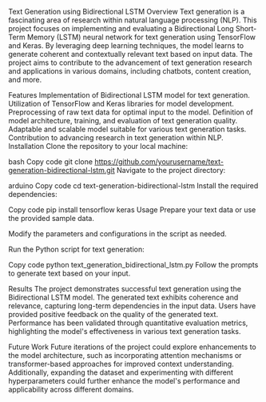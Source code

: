 Text Generation using Bidirectional LSTM
Overview
Text generation is a fascinating area of research within natural language processing (NLP). This project focuses on implementing and evaluating a Bidirectional Long Short-Term Memory (LSTM) neural network for text generation using TensorFlow and Keras. By leveraging deep learning techniques, the model learns to generate coherent and contextually relevant text based on input data. The project aims to contribute to the advancement of text generation research and applications in various domains, including chatbots, content creation, and more.

Features
Implementation of Bidirectional LSTM model for text generation.
Utilization of TensorFlow and Keras libraries for model development.
Preprocessing of raw text data for optimal input to the model.
Definition of model architecture, training, and evaluation of text generation quality.
Adaptable and scalable model suitable for various text generation tasks.
Contribution to advancing research in text generation within NLP.
Installation
Clone the repository to your local machine:

bash
Copy code
git clone https://github.com/yourusername/text-generation-bidirectional-lstm.git
Navigate to the project directory:

arduino
Copy code
cd text-generation-bidirectional-lstm
Install the required dependencies:

Copy code
pip install tensorflow keras
Usage
Prepare your text data or use the provided sample data.

Modify the parameters and configurations in the script as needed.

Run the Python script for text generation:

Copy code
python text_generation_bidirectional_lstm.py
Follow the prompts to generate text based on your input.

Results
The project demonstrates successful text generation using the Bidirectional LSTM model. The generated text exhibits coherence and relevance, capturing long-term dependencies in the input data. Users have provided positive feedback on the quality of the generated text. Performance has been validated through quantitative evaluation metrics, highlighting the model's effectiveness in various text generation tasks.

Future Work
Future iterations of the project could explore enhancements to the model architecture, such as incorporating attention mechanisms or transformer-based approaches for improved context understanding. Additionally, expanding the dataset and experimenting with different hyperparameters could further enhance the model's performance and applicability across different domains.
